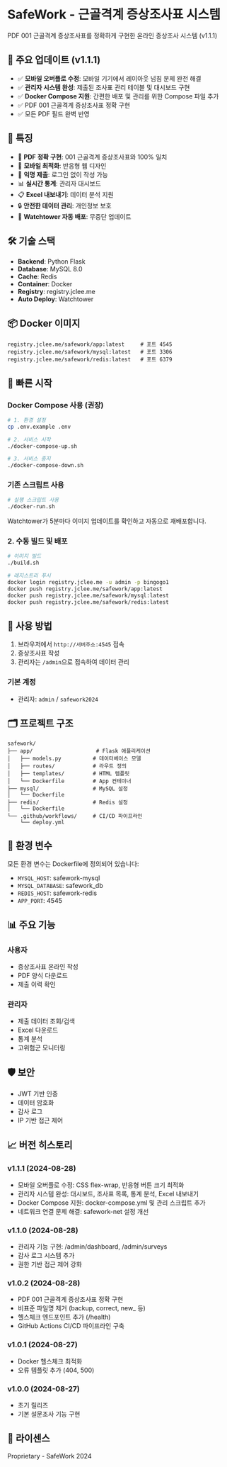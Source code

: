 # SafeWork - 근골격계 증상조사표 시스템

PDF 001 근골격계 증상조사표를 정확하게 구현한 온라인 증상조사 시스템 (v1.1.1)

## 🎯 주요 업데이트 (v1.1.1)

- ✅ **모바일 오버플로 수정**: 모바일 기기에서 레이아웃 넘침 문제 완전 해결
- ✅ **관리자 시스템 완성**: 제출된 조사표 관리 테이블 및 대시보드 구현
- ✅ **Docker Compose 지원**: 간편한 배포 및 관리를 위한 Compose 파일 추가
- ✅ PDF 001 근골격계 증상조사표 정확 구현
- ✅ 모든 PDF 필드 완벽 반영

## 🚀 특징

- 📄 **PDF 정확 구현**: 001 근골격계 증상조사표와 100% 일치
- 📱 **모바일 최적화**: 반응형 웹 디자인
- 🚫 **익명 제출**: 로그인 없이 작성 가능
- 📊 **실시간 통계**: 관리자 대시보드
- 📋 **Excel 내보내기**: 데이터 분석 지원
- 🔒 **안전한 데이터 관리**: 개인정보 보호
- 🔄 **Watchtower 자동 배포**: 무중단 업데이트

## 🛠️ 기술 스택

- **Backend**: Python Flask
- **Database**: MySQL 8.0
- **Cache**: Redis
- **Container**: Docker
- **Registry**: registry.jclee.me
- **Auto Deploy**: Watchtower

## 📦 Docker 이미지

```
registry.jclee.me/safework/app:latest     # 포트 4545
registry.jclee.me/safework/mysql:latest   # 포트 3306
registry.jclee.me/safework/redis:latest   # 포트 6379
```

## 🚀 빠른 시작

### Docker Compose 사용 (권장)

```bash
# 1. 환경 설정
cp .env.example .env

# 2. 서비스 시작
./docker-compose-up.sh

# 3. 서비스 중지
./docker-compose-down.sh
```

### 기존 스크립트 사용

```bash
# 실행 스크립트 사용
./docker-run.sh
```

Watchtower가 5분마다 이미지 업데이트를 확인하고 자동으로 재배포합니다.

### 2. 수동 빌드 및 배포

```bash
# 이미지 빌드
./build.sh

# 레지스트리 푸시
docker login registry.jclee.me -u admin -p bingogo1
docker push registry.jclee.me/safework/app:latest
docker push registry.jclee.me/safework/mysql:latest
docker push registry.jclee.me/safework/redis:latest
```

## 📱 사용 방법

1. 브라우저에서 `http://서버주소:4545` 접속
2. 증상조사표 작성
3. 관리자는 `/admin`으로 접속하여 데이터 관리

### 기본 계정
- 관리자: `admin` / `safework2024`

## 🗂️ 프로젝트 구조

```
safework/
├── app/                    # Flask 애플리케이션
│   ├── models.py          # 데이터베이스 모델
│   ├── routes/            # 라우트 정의
│   ├── templates/         # HTML 템플릿
│   └── Dockerfile         # App 컨테이너
├── mysql/                 # MySQL 설정
│   └── Dockerfile        
├── redis/                 # Redis 설정
│   └── Dockerfile        
└── .github/workflows/     # CI/CD 파이프라인
    └── deploy.yml
```

## 🔧 환경 변수

모든 환경 변수는 Dockerfile에 정의되어 있습니다:

- `MYSQL_HOST`: safework-mysql
- `MYSQL_DATABASE`: safework_db
- `REDIS_HOST`: safework-redis
- `APP_PORT`: 4545

## 📊 주요 기능

### 사용자
- 증상조사표 온라인 작성
- PDF 양식 다운로드
- 제출 이력 확인

### 관리자
- 제출 데이터 조회/검색
- Excel 다운로드
- 통계 분석
- 고위험군 모니터링

## 🛡️ 보안

- JWT 기반 인증
- 데이터 암호화
- 감사 로그
- IP 기반 접근 제어

## 📈 버전 히스토리

### v1.1.1 (2024-08-28)
- 모바일 오버플로 수정: CSS flex-wrap, 반응형 버튼 크기 최적화
- 관리자 시스템 완성: 대시보드, 조사표 목록, 통계 분석, Excel 내보내기
- Docker Compose 지원: docker-compose.yml 및 관리 스크립트 추가
- 네트워크 연결 문제 해결: safework-net 설정 개선

### v1.1.0 (2024-08-28)
- 관리자 기능 구현: /admin/dashboard, /admin/surveys
- 감사 로그 시스템 추가
- 권한 기반 접근 제어 강화

### v1.0.2 (2024-08-28)
- PDF 001 근골격계 증상조사표 정확 구현
- 비표준 파일명 제거 (backup, correct, new_ 등)
- 헬스체크 엔드포인트 추가 (/health)
- GitHub Actions CI/CD 파이프라인 구축

### v1.0.1 (2024-08-27)
- Docker 헬스체크 최적화
- 오류 템플릿 추가 (404, 500)

### v1.0.0 (2024-08-27)
- 초기 릴리즈
- 기본 설문조사 기능 구현

## 📝 라이센스

Proprietary - SafeWork 2024
